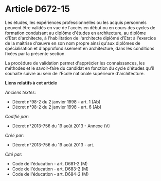 # Article D672-15

Les études, les expériences professionnelles ou les acquis personnels peuvent être validés en vue de l'accès en début ou en
cours des cycles de formation conduisant au diplôme d'études en architecture, au diplôme d'Etat d'architecte, à
l'habilitation de l'architecte diplômé d'Etat à l'exercice de la maîtrise d'œuvre en son nom propre ainsi qu'aux diplômes de
spécialisation et d'approfondissement en architecture, dans les conditions fixées par la présente section.

La procédure de validation permet d'apprécier les connaissances, les méthodes et le savoir-faire du candidat en fonction du
cycle d'études qu'il souhaite suivre au sein de l'Ecole nationale supérieure d'architecture.

**Liens relatifs à cet article**

_Anciens textes_:

  - Décret n°98-2 du 2 janvier 1998 - art. 1 (Ab)
  - Décret n°98-2 du 2 janvier 1998 - art. 6 (Ab)

_Codifié par_:

  - Décret n°2013-756 du 19 août 2013 -  Annexe (V)

_Créé par_:

  - Décret n°2013-756 du 19 août 2013 - art.

_Cité par_:

  - Code de l'éducation - art. D681-2 (M)
  - Code de l'éducation - art. D683-2 (M)
  - Code de l'éducation - art. D684-2 (M)
